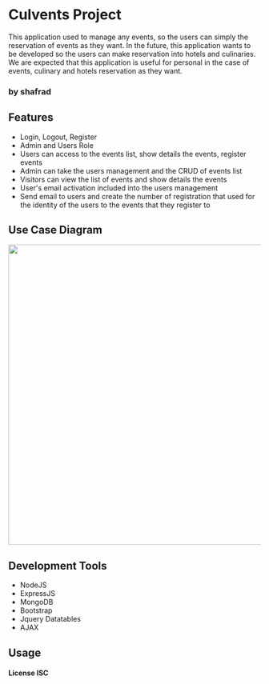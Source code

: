 # Culvents Project
This application used to manage any events, so the users can simply the reservation of events as they want. In the future, this application wants to be developed so the users can make reservation into hotels and culinaries. We are expected that this application is useful for personal in the case of events, culinary and hotels reservation as they want. 

### by shafrad

## Features
* Login, Logout, Register
* Admin and Users Role
* Users can access to the events list, show details the events, register events
* Admin can take the users management and the CRUD of events list
* Visitors can view the list of events and show details the events
* User's email activation included into the users management
* Send email to users and create the number of registration that used for the identity of the users to the events that they register to

## Use Case Diagram
<p align="center">
  <img src="http://gdurl.com/rCmz" width="600"/> 
</p>

## Development Tools
* NodeJS
* ExpressJS
* MongoDB
* Bootstrap
* Jquery Datatables
* AJAX

## Usage



#### License ISC
